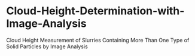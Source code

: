 # Cloud-Height-Determination-with-Image-Analysis
Cloud Height Measurement of Slurries Containing More Than One Type of Solid Particles by Image Analysis
